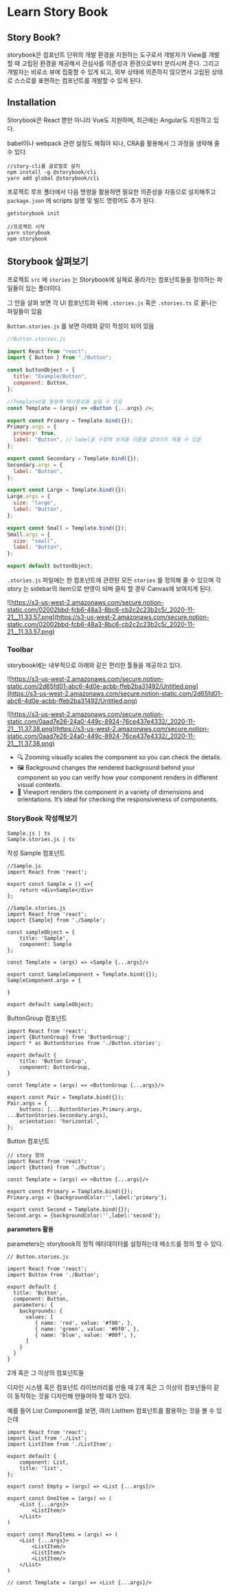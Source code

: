 # Learn Story Book

## Story Book?

storybook은 컴포넌트 단위의 개발 환경을 지원하는 도구로서 개발자가 View를 개발할 때 고립된 환경을 제공해서 관심사를 의존성과 환경으로부터 분리시켜 준다. 그리고 개발자는 비로소 뷰에 집중할 수 있게 되고, 외부 상태에 의존하지 않으면서 고립된 상태로 스스로를 표현하는 컴포넌트를 개발할 수 있게 된다.

## Installation

Storybook은 React 뿐만 아니라 Vue도 지원하며, 최근에는 Angular도 지원하고 있다.

babel이나 webpack 관련 설정도 해줘야 되나, CRA를 활용해서 그 과정을 생략해 줄 수 있다.

```
//story-cli를 글로벌로 설치
npm install -g @storybook/cli
yarn add global @storybook/cli
```

프로젝트 루프 폴더에서 다음 명령을 활용하면 필요한 의존성을 자동으로 설치해주고 `package.json` 에 scripts 실행 및 빌드 명령어도 추가 된다.

```
getstorybook init

//프로젝트 시작
yarn storybook
npm storybook
```

## Storybook 살펴보기

프로젝트 `src` 에 `stories` 는 Storybook에 실제로 올라가는 컴포넌트들을 정의하는 파일들이 있는 폴더이다.

그 안을 살펴 보면 각 UI 컴포넌트와 뒤에 `.stories.js` 혹은 `.stories.ts` 로 끝나는 파일들이 있음

`Button.stories.js` 를 보면 아래와 같이 작성이 되어 있음

```jsx
//Button.stories.js

import React from "react";
import { Button } from "./Button";

const buttonObject = {
  title: "Example/Button",
  component: Button,
};

//Templated을 활용해 재사용성을 높일 수 있음
const Template = (args) => <Button {...args} />;

export const Primary = Template.bind({});
Primary.args = {
  primary: true,
  label: "Button", // label을 수정해 보여줄 이름을 업데이트 해줄 수 있음
};

export const Secondary = Template.bind({});
Secondary.args = {
  label: "Button",
};

export const Large = Template.bind({});
Large.args = {
  size: "large",
  label: "Button",
};

export const Small = Template.bind({});
Small.args = {
  size: "small",
  label: "Button",
};

export default buttonObject;
```

`.stories.js` 파일에는 한 컴포넌트에 관련된 모든 `stories` 를 정의해 줄 수 있으며 각 story 는 sidebar의 item으로 반영이 되며 클릭 할 경우 Canvas에 보여지게 된다.

![https://s3-us-west-2.amazonaws.com/secure.notion-static.com/02002bbd-fcb6-48a3-8bc6-cb2c2c23b2c5/_2020-11-21__11.33.57.png](https://s3-us-west-2.amazonaws.com/secure.notion-static.com/02002bbd-fcb6-48a3-8bc6-cb2c2c23b2c5/_2020-11-21__11.33.57.png)

### Toolbar

storybook에는 내부적으로 아래와 같은 편리한 툴들을 제공하고 있다.

![https://s3-us-west-2.amazonaws.com/secure.notion-static.com/2d65fd01-abc6-4d0e-acbb-ffeb2ba31492/Untitled.png](https://s3-us-west-2.amazonaws.com/secure.notion-static.com/2d65fd01-abc6-4d0e-acbb-ffeb2ba31492/Untitled.png)

![https://s3-us-west-2.amazonaws.com/secure.notion-static.com/0aad7e26-24a0-449c-8924-76ce437e4332/_2020-11-21__11.37.38.png](https://s3-us-west-2.amazonaws.com/secure.notion-static.com/0aad7e26-24a0-449c-8924-76ce437e4332/_2020-11-21__11.37.38.png)

- 🔍 Zooming visually scales the component so you can check the details.
- 🖼 Background changes the rendered background behind your component so you can verify how your component renders in different visual contexts.
- 📱 Viewport renders the component in a variety of dimensions and orientations. It’s ideal for checking the responsiveness of components.

### **StoryBook 작성해보기**

```
Sample.js | ts
Sample.stories.js | ts
```

작성 Sample 컴포넌트

```
//Sample.js
import React from 'react';

export const Sample = () =>{
    return <div>Sample</div>
};

//Sample.stories.js
import React from 'react';
import {Sample} from './Sample';

const sampleObject = {
    title: 'Sample',
    component: Sample
};

const Template = (args) => <Sample {...args}/>

export const SampleComponent = Template.bind({});
SampleComponent.args = {

}

export default sampleObject;
```

ButtonGroup 컴포넌트

```
import React from 'react';
import {ButtonGroup} from 'ButtonGroup';
import * as ButtonStories from './Button.stories';

export default {
	title: 'Button Group',
	component: ButtonGroup,
}

const Template = (args) => <ButtonGroup {...args}/>

export const Pair = Template.bind({});
Pair.args = {
	buttons: [...ButtonStories.Primary.args, ...ButtonStories.Secondary.args],
	orientation: 'horizontal',
};
```

Button 컴포넌트

```
// story 정의
import React from 'react';
import {Button} from './Button';

const Template = (args) => <Button {...args}/>

export const Primary = Tamplate.bind({});
Primary.args = {backgroundColor:'',label:'primary'};

export const Second = Tamplate.bind({});
Second.args = {backgroundColor:'',label:'second'};

```

**parameters 활용**

parameters는 storybook의 정적 메타데이터를 설정하는데 메소드를 정의 할 수 있다.

```
// Button.stories.js

import React from 'react';
import Button from './Button';

export default {
  title: 'Button',
  component: Button,
  parameters: {
    backgrounds: {
      values: [
         { name: 'red', value: '#f00', },
         { name: 'green', value: '#0f0', },
         { name: 'blue', value: '#00f', },
      ]
    }
  }
}
```

2개 혹은 그 이상의 컴포넌트들

디자인 시스템 혹은 컴포넌트 라이브러리를 만들 때 2개 혹은 그 이상의 컴포넌들이 같이 동작하는 것을 디자인해 만들어야 할 때가 있다.

예를 들어 List Component를 보면, 여러 ListItem 컴포넌트를 활용하는 것을 볼 수 있는데

```
import React from 'react';
import List from './List';
import ListItem from './ListItem';

export default {
	component: List,
	title: 'list',
};

export const Empty = (args) => <List {...args}/>

export const OneItem = (args) => (
	<List {...args}>
		<ListItem/>
	</List>
)

export const ManyItems = (args) => (
	<List {...args}>
		<ListItem/>
		<ListItem/>
		<ListItem/>
	</List>
)

// const Template = (args) => <List {...args}/>
```
